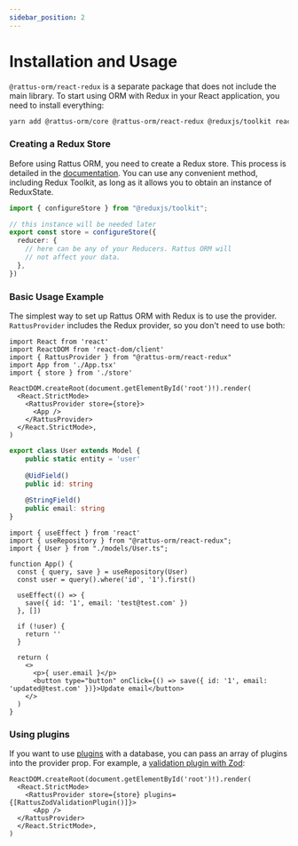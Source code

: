```yaml
---
sidebar_position: 2
---
```


# Installation and Usage

`@rattus-orm/react-redux` is a separate package that does not include the main library. To start using ORM with Redux in your React application, you need to install everything:
```bash
yarn add @rattus-orm/core @rattus-orm/react-redux @reduxjs/toolkit react-redux
```

### Creating a Redux Store
Before using Rattus ORM, you need to create a Redux store. This process is detailed in the [documentation](https://redux.js.org/introduction/getting-started). You can use any convenient method, including Redux Toolkit, as long as it allows you to obtain an instance of ReduxState.

```typescript
import { configureStore } from "@reduxjs/toolkit";

// this instance will be needed later
export const store = configureStore({
  reducer: {
    // here can be any of your Reducers. Rattus ORM will 
    // not affect your data.
  },
})
```

### Basic Usage Example
The simplest way to set up Rattus ORM with Redux is to use the provider. `RattusProvider` includes the Redux provider, so you don't need to use both:

```tsx title="main.tsx"
import React from 'react'
import ReactDOM from 'react-dom/client'
import { RattusProvider } from "@rattus-orm/react-redux"
import App from './App.tsx'
import { store } from './store'

ReactDOM.createRoot(document.getElementById('root')!).render(
  <React.StrictMode>
    <RattusProvider store={store}>
      <App />
    </RattusProvider>
  </React.StrictMode>,
)
```

```typescript title="models/User.ts"
export class User extends Model {
    public static entity = 'user'
    
    @UidField()
    public id: string
    
    @StringField()
    public email: string
}
```

```tsx title="App.tsx"
import { useEffect } from 'react'
import { useRepository } from "@rattus-orm/react-redux";
import { User } from "./models/User.ts";

function App() {
  const { query, save } = useRepository(User)
  const user = query().where('id', '1').first()

  useEffect(() => {
    save({ id: '1', email: 'test@test.com' })
  }, [])

  if (!user) {
    return ''
  }

  return (
    <>
      <p>{ user.email }</p>
      <button type="button" onClick={() => save({ id: '1', email: 'updated@test.com' })}>Update email</button>
    </>
  )
}
```

### Using plugins

If you want to use [plugins](/docs/docs-core/plugins) with a database, you can
pass an array of plugins into the provider prop. For example, a [validation plugin with Zod](/docs/category/zod-validate):
```tsx
ReactDOM.createRoot(document.getElementById('root')!).render(
  <React.StrictMode>
    <RattusProvider store={store} plugins={[RattusZodValidationPlugin()]}>
      <App />
  </RattusProvider>
  </React.StrictMode>,
)
```
